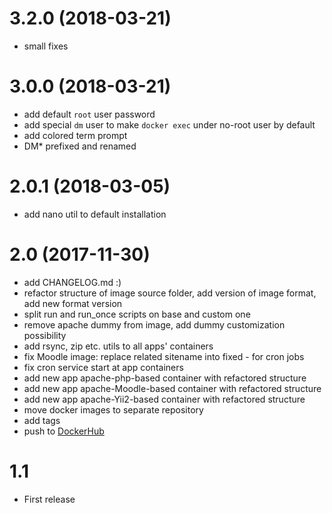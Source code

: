 # 3.2.0 (2018-03-21)

- small fixes


# 3.0.0 (2018-03-21)

- add default `root` user password
- add special `dm` user to make `docker exec` under no-root user by default
- add colored term prompt
- DM* prefixed and renamed


# 2.0.1 (2018-03-05)

- add nano util to default installation


# 2.0 (2017-11-30)

- add CHANGELOG.md :)
- refactor structure of image source folder, add version of image format, add new format version
- split run and run_once scripts on base and custom one
- remove apache dummy from image, add dummy customization possibility
- add rsync, zip etc. utils to all apps' containers
- fix Moodle image: replace related sitename into fixed - for cron jobs
- fix cron service start at app containers
- add new app apache-php-based container with refactored structure
- add new app apache-Moodle-based container with refactored structure
- add new app apache-Yii2-based container with refactored structure
- move docker images to separate repository
- add tags
- push to [DockerHub](https://hub.docker.com/r/demmonico/ubuntu-apache-php/)


# 1.1

- First release
